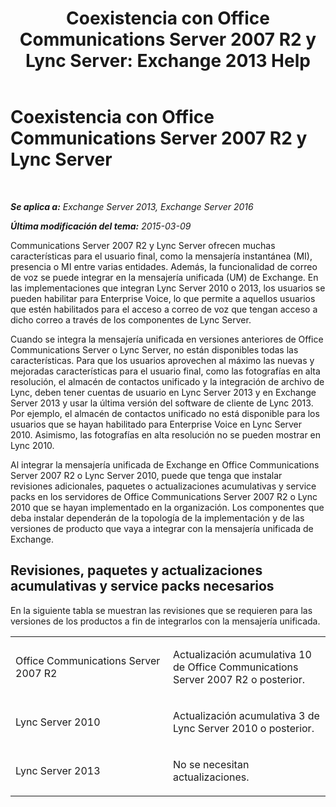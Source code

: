 ﻿---
title: 'Coexistencia con Office Communications Server 2007 R2 y Lync Server: Exchange 2013 Help'
TOCTitle: Coexistencia con Office Communications Server 2007 R2 y Lync Server
ms:assetid: f12d65c7-0b2c-46a1-a14a-802a76296fa1
ms:mtpsurl: https://technet.microsoft.com/es-es/library/JJ851069(v=EXCHG.150)
ms:contentKeyID: 50556908
ms.date: 05/22/2018
mtps_version: v=EXCHG.150
ms.translationtype: MT
---

# Coexistencia con Office Communications Server 2007 R2 y Lync Server

 

_**Se aplica a:** Exchange Server 2013, Exchange Server 2016_

_**Última modificación del tema:** 2015-03-09_

Communications Server 2007 R2 y Lync Server ofrecen muchas características para el usuario final, como la mensajería instantánea (MI), presencia o MI entre varias entidades. Además, la funcionalidad de correo de voz se puede integrar en la mensajería unificada (UM) de Exchange. En las implementaciones que integran Lync Server 2010 o 2013, los usuarios se pueden habilitar para Enterprise Voice, lo que permite a aquellos usuarios que estén habilitados para el acceso a correo de voz que tengan acceso a dicho correo a través de los componentes de Lync Server.

Cuando se integra la mensajería unificada en versiones anteriores de Office Communications Server o Lync Server, no están disponibles todas las características. Para que los usuarios aprovechen al máximo las nuevas y mejoradas características para el usuario final, como las fotografías en alta resolución, el almacén de contactos unificado y la integración de archivo de Lync, deben tener cuentas de usuario en Lync Server 2013 y en Exchange Server 2013 y usar la última versión del software de cliente de Lync 2013. Por ejemplo, el almacén de contactos unificado no está disponible para los usuarios que se hayan habilitado para Enterprise Voice en Lync Server 2010. Asimismo, las fotografías en alta resolución no se pueden mostrar en Lync 2010.

Al integrar la mensajería unificada de Exchange en Office Communications Server 2007 R2 o Lync Server 2010, puede que tenga que instalar revisiones adicionales, paquetes o actualizaciones acumulativas y service packs en los servidores de Office Communications Server 2007 R2 o Lync 2010 que se hayan implementado en la organización. Los componentes que deba instalar dependerán de la topología de la implementación y de las versiones de producto que vaya a integrar con la mensajería unificada de Exchange.

## Revisiones, paquetes y actualizaciones acumulativas y service packs necesarios

En la siguiente tabla se muestran las revisiones que se requieren para las versiones de los productos a fin de integrarlos con la mensajería unificada.


<table>
<colgroup>
<col style="width: 50%" />
<col style="width: 50%" />
</colgroup>
<tbody>
<tr class="odd">
<td><p>Office Communications Server 2007 R2</p></td>
<td><p>Actualización acumulativa 10 de Office Communications Server 2007 R2 o posterior.</p></td>
</tr>
<tr class="even">
<td><p>Lync Server 2010</p></td>
<td><p>Actualización acumulativa 3 de Lync Server 2010 o posterior.</p></td>
</tr>
<tr class="odd">
<td><p>Lync Server 2013</p></td>
<td><p>No se necesitan actualizaciones.</p></td>
</tr>
</tbody>
</table>

